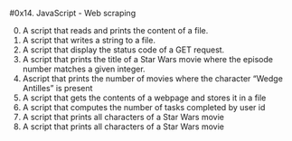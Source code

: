 #0x14. JavaScript - Web scraping

0. A script that reads and prints the content of a file.
1. A script that writes a string to a file.
2. A script that display the status code of a GET request.
3. A script that prints the title of a Star Wars movie where the episode number matches a given integer.
4. Ascript that prints the number of movies where the character “Wedge Antilles” is present
5. A script that gets the contents of a webpage and stores it in a file
6. A script that computes the number of tasks completed by user id
7. A script that prints all characters of a Star Wars movie
8. A script that prints all characters of a Star Wars movie
